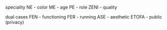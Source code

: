 speciality
NE - color
ME - age
PE - role
ZENI - quality


dual cases
FEN - functioning
FER - running
ASE - aesthetic
ETOFA - public (privacy)